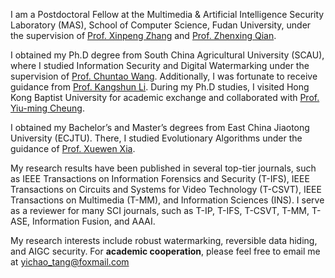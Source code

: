 I am a Postdoctoral Fellow at the Multimedia & Artificial Intelligence Security Laboratory (MAS), School of Computer Science, Fudan University, under the supervision of [Prof. Xinpeng Zhang](https://cs.fudan.edu.cn/3f/d2/c25909a278482/page.htm) and [Prof. Zhenxing Qian](https://tomzqian.github.io/).

I obtained my Ph.D degree from South China Agricultural University (SCAU), where I studied Information Security and Digital Watermarking under the supervision of [Prof. Chuntao Wang](https://www.scholat.com/wangchuntao). Additionally, I was fortunate to receive guidance from [Prof. Kangshun Li](https://yjsglxt.scau.edu.cn/open/WxXlbs/TeacherInfo.aspx?jsbh=LiKangShun20). During my Ph.D studies, I visited Hong Kong Baptist University for academic exchange and collaborated with [Prof. Yiu-ming Cheung](https://www.comp.hkbu.edu.hk/~ymc).

I obtained my Bachelor’s and Master’s degrees from East China Jiaotong University (ECJTU). There, I studied Evolutionary Algorithms under the guidance of [Prof. Xuewen Xia](https://www.x-mol.com/groups/IOIP/people/50779). 

My research results have been published in several top-tier journals, such as IEEE Transactions on Information Forensics and Security (T-IFS), IEEE Transactions on Circuits and Systems for Video Technology (T-CSVT), IEEE Transactions on Multimedia (T-MM), and Information Sciences (INS). I serve as a reviewer for many SCI journals, such as T-IP, T-IFS, T-CSVT, T-MM, T-ASE, Information Fusion, and AAAI. <!-- 注释 Information Fusion, T-ASE, Artificial Intelligence Review, Journal of Big Data, Journal of Supercomputing, Cluster Computing, IEEE Access and IET Power Electronics. -->

My research interests include robust watermarking, reversible data hiding, and AIGC security. For **academic cooperation**, please feel free to email me at [yichao_tang@foxmail.com](mailto:yichao_tang@foxmail.com)
